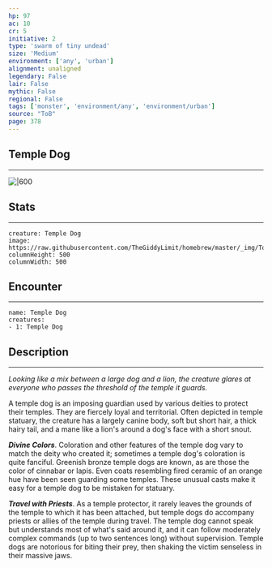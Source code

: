 ```yaml
---
hp: 97
ac: 10
cr: 5
initiative: 2
type: 'swarm of tiny undead'    
size: 'Medium'
environment: ['any', 'urban']
alignment: unaligned
legendary: False
lair: False
mythic: False
regional: False
tags: ['monster', 'environment/any', 'environment/urban']
source: "ToB"
page: 378
---
```


## Temple Dog
---

![|600](https://raw.githubusercontent.com/TheGiddyLimit/homebrew/master/_img/ToB/Temple%20Dog.webp)

## Stats
---

```statblock
creature: Temple Dog
image: https://raw.githubusercontent.com/TheGiddyLimit/homebrew/master/_img/ToB/token/Temple%20Dog.png
columnHeight: 500
columnWidth: 500
```

## Encounter
---

```encounter-table
name: Temple Dog
creatures:
- 1: Temple Dog
```

## Description
---
_Looking like a mix between a large dog and a lion, the creature glares at everyone who passes the threshold of the temple it guards._

A temple dog is an imposing guardian used by various deities to protect their temples. They are fiercely loyal and territorial. Often depicted in temple statuary, the creature has a largely canine body, soft but short hair, a thick hairy tail, and a mane like a lion's around a dog's face with a short snout.

**_Divine Colors_**. Coloration and other features of the temple dog vary to match the deity who created it; sometimes a temple dog's coloration is quite fanciful. Greenish bronze temple dogs are known, as are those the color of cinnabar or lapis. Even coats resembling fired ceramic of an orange hue have been seen guarding some temples. These unusual casts make it easy for a temple dog to be mistaken for statuary.

**_Travel with Priests_**. As a temple protector, it rarely leaves the grounds of the temple to which it has been attached, but temple dogs do accompany priests or allies of the temple during travel. The temple dog cannot speak but understands most of what's said around it, and it can follow moderately complex commands (up to two sentences long) without supervision.
Temple dogs are notorious for biting their prey, then shaking the victim senseless in their massive jaws.






